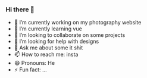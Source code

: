 ### Hi there 👋

- 🔭 I’m currently working on my photography website
- 🌱 I’m currently learning vue
- 👯 I’m looking to collaborate on some projects
- 🤔 I’m looking for help with designs
- 💬 Ask me about some it shit
- 📫 How to reach me: insta
- 😄 Pronouns: He
- ⚡ Fun fact: ...

